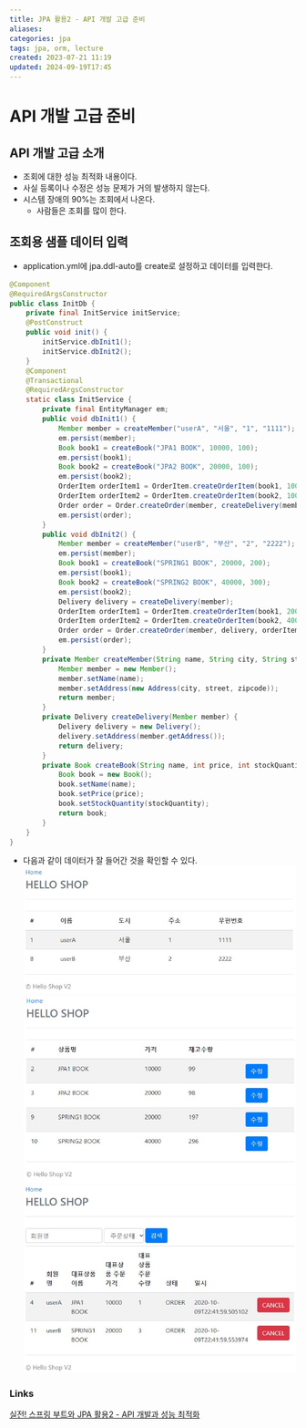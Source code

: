 ```yaml
---
title: JPA 활용2 - API 개발 고급 준비
aliases: 
categories: jpa
tags: jpa, orm, lecture
created: 2023-07-21 11:19
updated: 2024-09-19T17:45
---
```


# API 개발 고급 준비

## API 개발 고급 소개

- 조회에 대한 성능 최적화 내용이다.
- 사실 등록이나 수정은 성능 문제가 거의 발생하지 않는다.
- 시스템 장애의 90%는 조회에서 나온다.
    * 사람들은 조회를 많이 한다.

## 조회용 샘플 데이터 입력

- application.yml에 jpa.ddl-auto를 create로 설정하고 데이터를 입력한다.

```java
@Component
@RequiredArgsConstructor
public class InitDb {
    private final InitService initService;
    @PostConstruct
    public void init() {
        initService.dbInit1();
        initService.dbInit2();
    }
    @Component
    @Transactional
    @RequiredArgsConstructor
    static class InitService {
        private final EntityManager em;
        public void dbInit1() {
            Member member = createMember("userA", "서울", "1", "1111");
            em.persist(member);
            Book book1 = createBook("JPA1 BOOK", 10000, 100);
            em.persist(book1);
            Book book2 = createBook("JPA2 BOOK", 20000, 100);
            em.persist(book2);
            OrderItem orderItem1 = OrderItem.createOrderItem(book1, 10000, 1);
            OrderItem orderItem2 = OrderItem.createOrderItem(book2, 10000, 2);
            Order order = Order.createOrder(member, createDelivery(member), orderItem1, orderItem2);
            em.persist(order);
        }
        public void dbInit2() {
            Member member = createMember("userB", "부산", "2", "2222");
            em.persist(member);
            Book book1 = createBook("SPRING1 BOOK", 20000, 200);
            em.persist(book1);
            Book book2 = createBook("SPRING2 BOOK", 40000, 300);
            em.persist(book2);
            Delivery delivery = createDelivery(member);
            OrderItem orderItem1 = OrderItem.createOrderItem(book1, 20000, 3);
            OrderItem orderItem2 = OrderItem.createOrderItem(book2, 40000, 4);
            Order order = Order.createOrder(member, delivery, orderItem1, orderItem2);
            em.persist(order);
        }
        private Member createMember(String name, String city, String street, String zipcode) {
            Member member = new Member();
            member.setName(name);
            member.setAddress(new Address(city, street, zipcode));
            return member;
        }
        private Delivery createDelivery(Member member) {
            Delivery delivery = new Delivery();
            delivery.setAddress(member.getAddress());
            return delivery;
        }
        private Book createBook(String name, int price, int stockQuantity) {
            Book book = new Book();
            book.setName(name);
            book.setPrice(price);
            book.setStockQuantity(stockQuantity);
            return book;
        }
    }
}
```

- 다음과 같이 데이터가 잘 들어간 것을 확인할 수 있다.
![](../attachment/img/API_dev_Intro_1.jpg)
![](../attachment/img/API_dev_Intro_2.jpg)
![](../attachment/img/API_dev_Intro_3.jpg)

### Links

[실전! 스프링 부트와 JPA 활용2 - API 개발과 성능 최적화](https://www.inflearn.com/course/%EC%8A%A4%ED%94%84%EB%A7%81%EB%B6%80%ED%8A%B8-JPA-API%EA%B0%9C%EB%B0%9C-%EC%84%B1%EB%8A%A5%EC%B5%9C%EC%A0%81%ED%99%94/dashboard)
